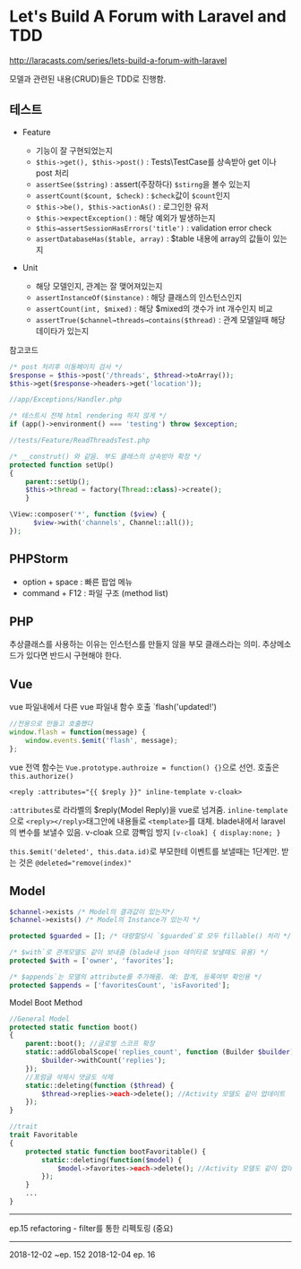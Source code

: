 # Let's Build A Forum with Laravel and TDD
http://laracasts.com/series/lets-build-a-forum-with-laravel

모델과 관련된 내용(CRUD)들은 TDD로 진행함.


## 테스트 

- Feature
    - 기능이 잘 구현되었는지
    - `$this->get(), $this->post()` : Tests\TestCase를 상속받아 get 이나 post 처리
    - `assertSee($string)` : assert(주장하다) `$stirng`을 볼수 있는지
    - `assertCount($count, $check)` : `$check`값이 `$count`인지
    - `$this->be(), $this->actionAs()` : 로그인한 유저
    - `$this->expectException()` : 해당 예외가 발생하는지
    - `$this→assertSessionHasErrors('title')` : validation error check
    - `assertDatabaseHas($table, array)` : $table 내용에 array의 값들이 있는지

- Unit
    - 해당 모델인지, 관계는 잘 맺어져있는지
    - `assertInstanceOf($instance)` : 해당 클래스의 인스턴스인지
    - `assertCount(int, $mixed)` : 해당 $mixed의 갯수가 int 개수인지 비교
    - `assertTrue($channel→threads→contains($thread)` : 관계 모델일때 해당 데이타가 있는지


참고코드

```php
/* post 처리후 이동페이지 검사 */
$response = $this->post('/threads', $thread->toArray());
$this->get($response->headers->get('location'));
```

```php        
//app/Exceptions/Handler.php

/* 테스트시 전체 html rendering 하지 않게 */
if (app()->environment() === 'testing') throw $exception;
```

```php        
//tests/Feature/ReadThreadsTest.php

/* __construt() 와 같음. 부도 클래스의 상속받아 확장 */
protected function setUp()
{
    parent::setUp();
    $this->thread = factory(Thread::class)->create();
    }
```


```php        
\View::composer('*', function ($view) {
      $view->with('channels', Channel::all());
});
```



## PHPStorm

- option + space : 빠른 팝업 메뉴
- command + F12 : 파일 구조 (method list)



## PHP

추상클래스를 사용하는 이유는 인스턴스를 만들지 않을 부모 클래스라는 의미.
추상메소드가 있다면 반드시 구현해야 한다.



## Vue

vue 파일내에서 다른 vue 파일내 함수 호출 `flash('updated!')

```javascript
//전용으로 만들고 호출했다
window.flash = function(message) {
    window.events.$emit('flash', message);
};
```

vue 전역 함수는 `Vue.prototype.authroize = function() {}`으로 선언. 호출은 `this.authorize()`

```vue
<reply :attributes="{{ $reply }}" inline-template v-cloak>
```

`:attributes`로 라라벨의 $reply(Model Reply)을 vue로 넘겨줌.
`inline-template`으로 `<reply></reply>`태그안에 내용들로 `<template>`를 대체. blade내에서 laravel의 변수를 보낼수 있음.
v-cloak 으로 깜빡임 방지 `[v-cloak] { display:none; }` 

`this.$emit('deleted', this.data.id)`로 부모한테 이벤트를 보낼때는 1단계만. 받는 것은 `@deleted="remove(index)"`



## Model

```php        
$channel->exists /* Model의 결과값이 있는지*/
$channel->exists() /* Model의 Instance가 있는지 */
```

```php
protected $guarded = []; /* 대량할당시 `$guarded`로 모두 fillable() 처리 */

/* $with`로 관계모델도 같이 보내줌 (blade내 json 데이타로 보낼때도 유용) */
protected $with = ['owner', 'favorites']; 

/* $appends`는 모델의 attribute를 추가해줌. 예: 합계, 등록여부 확인용 */
protected $appends = ['favoritesCount', 'isFavorited']; 
```

Model Boot Method

```php
//General Model
protected static function boot()
{
    parent::boot(); //글로벌 스코프 확장
    static::addGlobalScope('replies_count', function (Builder $builder) {
        $builder->withCount('replies');
    });
    //포럼글 삭제시 댓글도 삭제
    static::deleting(function ($thread) {
        $thread->replies->each->delete(); //Activity 모델도 같이 업데이트
    });
}
```

```php
//trait
trait Favoritable
{
    protected static function bootFavoritable() {
        static::deleting(function($model) {
            $model->favorites->each->delete(); //Activity 모델도 같이 업데이트
        });
    }
    ...
}
```



---

ep.15 refactoring - filter를 통한 리펙토링 (중요)

---

2018-12-02 ~ep. 152
2018-12-04 ep. 16

